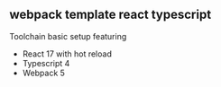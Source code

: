 ## webpack template react typescript

Toolchain basic setup featuring

- React 17 with hot reload
- Typescript 4
- Webpack 5
